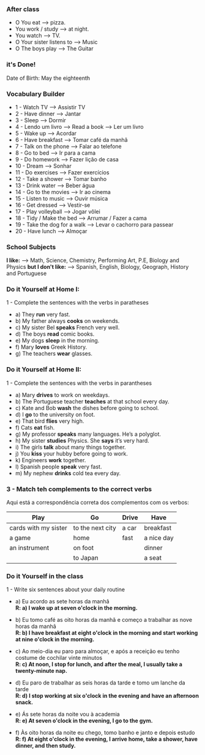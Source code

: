 ### After class

-   O You eat --> pizza.
-   You work / study --> at night.
-   You watch --> TV.
-   O Your sister listens to --> Music
-   O The boys play --> The Guitar

### it's Done!

Date of Birth: May the eighteenth

### Vocabulary Builder

-   1 - Watch TV --> Assistir TV
-   2 - Have dinner --> Jantar
-   3 - Sleep --> Dormir
-   4 - Lendo um livro --> Read a book --> Ler um livro
-   5 - Wake up --> Acordar
-   6 - Have breakfast --> Tomar café da manhã
-   7 - Talk on the phone --> Falar ao telefone
-   8 - Go to bed --> Ir para a cama
-   9 - Do homework --> Fazer lição de casa
-   10 - Dream --> Sonhar
-   11 - Do exercises --> Fazer exercícios
-   12 - Take a shower --> Tomar banho
-   13 - Drink water --> Beber água
-   14 - Go to the movies --> Ir ao cinema
-   15 - Listen to music --> Ouvir música
-   16 - Get dressed --> Vestir-se
-   17 - Play volleyball --> Jogar vôlei
-   18 - Tidy / Make the bed --> Arrumar / Fazer a cama
-   19 - Take the dog for a walk --> Levar o cachorro para passear
-   20 - Have lunch --> Almoçar

### School Subjects

**I like:** --> Math, Science, Chemistry, Performing Art, P.E, Biology and Physics
**but I don't like:** --> Spanish, English, Biology, Geograph, History and Portuguese

### Do it Yourself at Home I:

1 - Complete the sentences with the verbs in paratheses

-   a) They **run** very fast.
-   b) My father always **cooks** on weekends.
-   c) My sister Bel **speaks** French very well.
-   d) The boys **read** comic books.
-   e) My dogs **sleep** in the morning.
-   f) Mary **loves** Greek History.
-   g) The teachers **wear** glasses.

### Do it Yourself at Home II:

1 - Complete the sentences with the verbs in parantheses

-   a) Mary **drives** to work on weekdays.
-   b) The Portuguese teacher **teaches** at that school every day.
-   c) Kate and Bob **wash** the dishes before going to school.
-   d) I **go** to the university on foot.
-   e) That bird **flies** very high.
-   f) Cats **eat** fish.
-   g) My professor **speaks** many languages. He’s a polyglot.
-   h) My sister **studies** Physics. She **says** it’s very hard.
-   i) The girls **talk** about many things together.
-   j) You **kiss** your hubby before going to work.
-   k) Engineers **work** together.
-   l) Spanish people **speak** very fast.
-   m) My nephew **drinks** cold tea every day.

### 3 - Match teh complements to the correct verbs

Aqui está a correspondência correta dos complementos com os verbos:

| **Play**             | **Go**           | **Drive** | **Have**   |
| -------------------- | ---------------- | --------- | ---------- |
| cards with my sister | to the next city | a car     | breakfast  |
| a game               | home             | fast      | a nice day |
| an instrument        | on foot          |           | dinner     |
|                      | to Japan         |           | a seat     |

### Do it Yourself in the class

1 - Write six sentences about your daily routine

-   a) Eu acordo as sete horas da manhã <br/>
    **R: a) I wake up at seven o'clock in the morning.**

-   b) Eu tomo café as oito horas da manhã e começo a trabalhar as nove horas da manhã <br/>
    **R: b) I have breakfast at eight o'clock in the morning and start working at nine o'clock in the morning.**

-   c) Ao meio-dia eu paro para almoçar, e após a receição eu tenho costume de cochilar vinte minutos <br/>
    **R: c) At noon, I stop for lunch, and after the meal, I usually take a twenty-minute nap.**

-   d) Eu paro de trabalhar as seis horas da tarde e tomo um lanche da tarde <br/>
    **R: d) I stop working at six o'clock in the evening and have an afternoon snack.**

-   e) Ás sete horas da noite vou à academia <br/>
    **R: e) At seven o'clock in the evening, I go to the gym.**

-   f) Às oito horas da noite eu chego, tomo banho e janto e depois estudo <br/>
    **R: f) At eight o'clock in the evening, I arrive home, take a shower, have dinner, and then study.**
